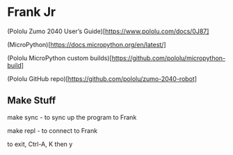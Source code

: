 # Frank Jr

(Pololu Zumo 2040 User’s Guide)[https://www.pololu.com/docs/0J87]

(MicroPython)[https://docs.micropython.org/en/latest/]

(Pololu MicroPython custom builds)[https://github.com/pololu/micropython-build]

(Pololu GitHub repo)[https://github.com/pololu/zumo-2040-robot]

## Make Stuff

make sync - to sync up the program to Frank

make repl - to connect to Frank

to exit, Ctrl-A, K then y
